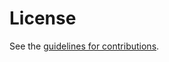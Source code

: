 # License

See the
[guidelines for contributions](https://github.com/ekr/draft-schinazi-quic-version-negotiation/blob/master/CONTRIBUTING.md).
